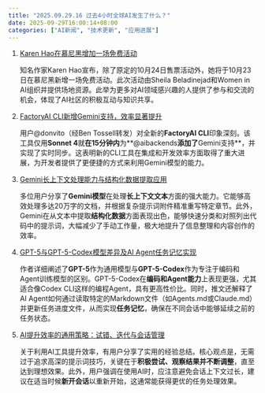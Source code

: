 ```yaml
---
title: "2025.09.29.16 过去4小时全球AI发生了什么？"
date: 2025-09-29T16:00:14+08:00
categories: ["AI新闻", "技术更新", "应用进展"]
---
```


1.  [Karen Hao在慕尼黑增加一场免费活动](https://x.com/_KarenHao/status/1972558509683441739)

    知名作家Karen Hao宣布，除了原定的10月24日售票活动外，她将于10月23日在慕尼黑新增一场免费活动。此次活动由Sheila Beladinejad和Women in AI组织并提供场地资源。此举为更多对AI领域感兴趣的人提供了参与和交流的机会，体现了AI社区的积极互动与知识共享。

2.  [FactoryAI CLI新增Gemini支持，效率显著提升](https://x.com/bentossell/status/1972539442553655756)

    用户@donvito（经Ben Tossell转发）对全新的**FactoryAI CLI**印象深刻。该工具仅用**Sonnet 4**就**在15分钟内**为**@aibackends**添加了**Gemini支持**，并实现了实时同步。这表明新的CLI工具在集成和开发效率方面取得了重大进展，为开发者提供了更便捷的方式来利用Gemini模型的能力。

3.  [Gemini长上下文处理能力与结构化数据提取应用](https://x.com/vista8/status/1972531957029576873)

    多位用户分享了**Gemini模型**在处理**长上下文文本**方面的强大能力。它能够高效处理多达20万字的文档，并根据复杂提示词附件精准重写特定章节。此外，Gemini在从文本中提取**结构化数据**方面表现出色，能够快速分类和对照列出代码中的提示词，大幅减少了手动工作量，极大地提升了信息整理和内容创作的效率。

4.  [GPT-5与GPT-5-Codex模型差异及AI Agent任务记忆实现](https://x.com/dotey/status/1972516119039861006)

    作者详细阐述了**GPT-5**作为通用模型与**GPT-5-Codex**作为专注于编码和Agent训练模型的区别。GPT-5-Codex在**编码和Agent能力**上表现更强，尤其适合像Codex CLI这样的编程Agent，具有更高性价比。同时，推文还解释了AI Agent如何通过读取特定的Markdown文件（如Agents.md或Claude.md）并更新任务进度文件，从而实现**任务记忆**，确保在不同会话中能够延续之前的任务状态。

5.  [AI提升效率的通用策略：试错、迭代与会话管理](https://x.com/dotey/status/1972529444209512709)

    关于利用AI工具提升效率，有用户分享了实用的经验总结。核心观点是，无需过于追求高深的提示词技巧，关键在于**积极尝试、观察结果并不断调整**，直至达到理想效果。此外，用户强调在使用AI时，应注意避免会话上下文过长，建议在适当时候**新开会话**以重新开始，这通常能获得更优的任务处理效果。